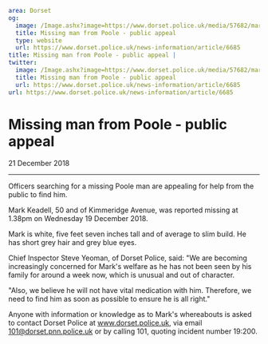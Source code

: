 ```yaml
area: Dorset
og:
  image: /Image.ashx?image=https://www.dorset.police.uk/media/57682/mark-keadel-21-december-2018.jpg&amp;amp;width=150
  title: Missing man from Poole - public appeal
  type: website
  url: https://www.dorset.police.uk/news-information/article/6685
title: Missing man from Poole - public appeal |
twitter:
  image: /Image.ashx?image=https://www.dorset.police.uk/media/57682/mark-keadel-21-december-2018.jpg&amp;amp;width=150
  title: Missing man from Poole - public appeal
  url: https://www.dorset.police.uk/news-information/article/6685
url: https://www.dorset.police.uk/news-information/article/6685
```

# Missing man from Poole - public appeal

21 December 2018

* * *

Officers searching for a missing Poole man are appealing for help from the public to find him.

Mark Keadell, 50 and of Kimmeridge Avenue, was reported missing at 1.38pm on Wednesday 19 December 2018.

Mark is white, five feet seven inches tall and of average to slim build. He has short grey hair and grey blue eyes.

Chief Inspector Steve Yeoman, of Dorset Police, said: "We are becoming increasingly concerned for Mark's welfare as he has not been seen by his family for around a week now, which is unusual and out of character.

"Also, we believe he will not have vital medication with him. Therefore, we need to find him as soon as possible to ensure he is all right."

Anyone with information or knowledge as to Mark's whereabouts is asked to contact Dorset Police at www.dorset.police.uk, via email 101@dorset.pnn.police.uk or by calling 101, quoting incident number 19:200.
